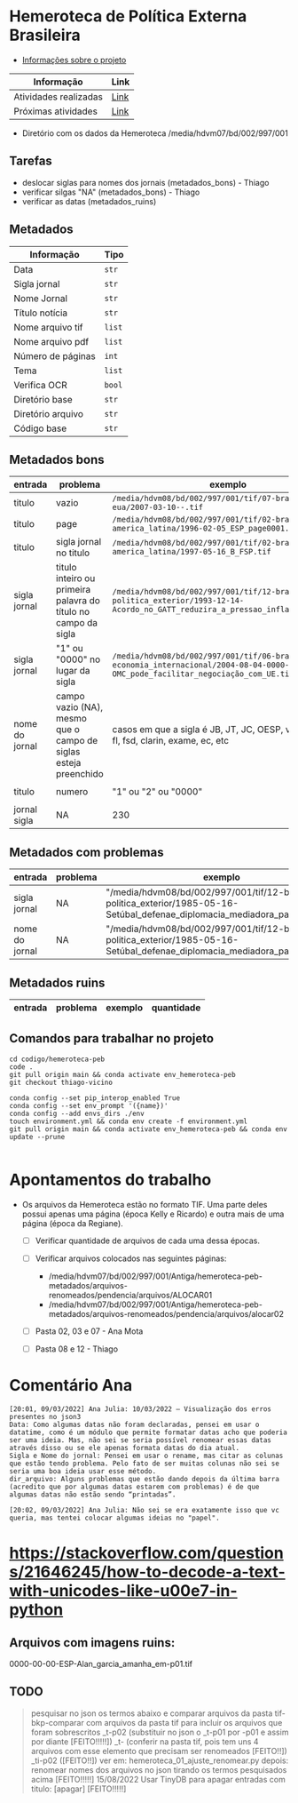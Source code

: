# Hemeroteca de Política Externa Brasileira

- [Informações sobre o projeto](https://apoio.labriunesp.org/docs/projetos/dados/hemeroteca-peb/intro)

|Informação | Link |
|-----------|------|
|Atividades realizadas| [Link](https://labriunesp.org/docs/projetos/dados/hemeroteca-peb/intro#atividades-realizadas)|
|Próximas atividades| [Link](https://labriunesp.org/docs/projetos/dados/hemeroteca-peb/intro#proximas-atividades)|

- Diretório com os dados da Hemeroteca /media/hdvm07/bd/002/997/001

## Tarefas

 - deslocar siglas para nomes dos jornais (metadados_bons) - Thiago
 - verificar silgas "NA" (metadados_bons) - Thiago
 - verificar as datas (metadados_ruins)
 

## Metadados

|Informação | Tipo |
|-----------|------|
|Data | `str`|
|Sigla jornal | `str`|
|Nome Jornal| `str`|
|Título notícia | `str`|
|Nome arquivo tif | `list`|
|Nome arquivo pdf | `list`|
|Número de páginas | `int`|
|Tema | `list`
|Verifica OCR | `bool`|
|Diretório base | `str`|
|Diretório arquivo |`str`|
|Código base | `str`|


## Metadados bons

|entrada | problema |exemplo|quantidade|
|-----------|------|------|---------|
|titulo|vazio|`/media/hdvm08/bd/002/997/001/tif/07-brasil-eua/2007-03-10--.tif`|25|
|titulo | page |`/media/hdvm08/bd/002/997/001/tif/02-brasil-america_latina/1996-02-05_ESP_page0001.tif`|41|
|titulo|sigla jornal no titulo| `/media/hdvm08/bd/002/997/001/tif/02-brasil-america_latina/1997-05-16_B_FSP.tif` | 191 |
|sigla jornal|titulo inteiro ou primeira palavra do título no campo da sigla| `/media/hdvm08/bd/002/997/001/tif/12-brasil-politica_exterior/1993-12-14-Acordo_no_GATT_reduzira_a_pressao_inflacionaria.tif` | 70+ |
|sigla jornal|"1" ou "0000" no lugar da sigla|`/media/hdvm08/bd/002/997/001/tif/06-brasil-economia_internacional/2004-08-04-0000-OMC_pode_facilitar_negociação_com_UE.tif`|7|
|nome do jornal|campo vazio (NA), mesmo que o campo de siglas esteja preenchido|casos em que a sigla é JB, JT, JC, OESP, valor, globo, fl, fsd, clarin, exame, ec, etc| `/media/hdvm08/bd/002/997/001/tif/03-brasil-argentina/2000-08-03-Valor-Impasse_breca_acordo_automotivo_do_Mercosul.tif` | 340+ |
|titulo|numero|"1" ou "2" ou "0000"| `/media/hdvm08/bd/002/997/001/tif/12-brasil-politica_exterior/0000-03-01--1.tif` | 13 |
|jornal sigla | NA | 230 |

## Metadados com problemas

|entrada | problema |exemplo|quantidade|
|-----------|------|------|---------|
| sigla jornal | NA | "/media/hdvm08/bd/002/997/001/tif/12-brasil-politica_exterior/1985-05-16-Setúbal_defenae_diplomacia_mediadora_page0001.tif" | 4 |
| nome do jornal | NA | "/media/hdvm08/bd/002/997/001/tif/12-brasil-politica_exterior/1985-05-16-Setúbal_defenae_diplomacia_mediadora_page0001.tif" | 4 |


## Metadados ruins

|entrada | problema |exemplo|quantidade|
|-----------|------|------|---------|

## Comandos para trabalhar no projeto
```
cd codigo/hemeroteca-peb
code .
git pull origin main && conda activate env_hemeroteca-peb
git checkout thiago-vicino
```

```
conda config --set pip_interop_enabled True
conda config --set env_prompt '({name})'
conda config --add envs_dirs ./env
touch environment.yml && conda env create -f environment.yml
git pull origin main && conda activate env_hemeroteca-peb && conda env update --prune


```

# Apontamentos do trabalho

- Os arquivos da Hemeroteca estão no formato TIF. Uma parte deles possui apenas uma página (época Kelly e Ricardo) e outra mais de uma página (época da Regiane).
  - [ ] Verificar quantidade de arquivos de cada uma dessa épocas.
  - [ ] Verificar arquivos colocados nas seguintes páginas:
      - /media/hdvm07/bd/002/997/001/Antiga/hemeroteca-peb-metadados/arquivos-renomeados/pendencia/arquivos/ALOCAR01
      - /media/hdvm07/bd/002/997/001/Antiga/hemeroteca-peb-metadados/arquivos-renomeados/pendencia/arquivos/alocar02

  - [ ] Pasta 02, 03 e 07 - Ana Mota
  - [ ] Pasta 08 e 12 - Thiago



# Comentário Ana
```
[20:01, 09/03/2022] Ana Julia: 10/03/2022 – Visualização dos erros presentes no json3
Data: Como algumas datas não foram declaradas, pensei em usar o datatime, como é um módulo que permite formatar datas acho que poderia ser uma ideia. Mas, não sei se seria possível renomear essas datas através disso ou se ele apenas formata datas do dia atual.
Sigla e Nome do jornal: Pensei em usar o rename, mas citar as colunas que estão tendo problema. Pelo fato de ser muitas colunas não sei se seria uma boa ideia usar esse método. 
dir_arquivo: Alguns problemas que estão dando depois da última barra (acredito que por algumas datas estarem com problemas) é de que algumas datas não estão sendo “printadas”.

[20:02, 09/03/2022] Ana Julia: Não sei se era exatamente isso que vc queria, mas tentei colocar algumas ideias no "papel".

```
# https://stackoverflow.com/questions/21646245/how-to-decode-a-text-with-unicodes-like-u00e7-in-python

## Arquivos com imagens ruins:
0000-00-00-ESP-Alan_garcia_amanha_em-p01.tif

## TODO
>pesquisar no json os termos abaixo e comparar arquivos da pasta tif-bkp-comparar com arquivos da pasta tif para incluir os arquivos que foram sobrescritos 
_t-p02 (substituir no json o _t-p01 por -p01 e assim por diante [FEITO!!!!!])
_t- (conferir na pasta tif, pois tem uns 4 arquivos com esse elemento que precisam ser renomeados [FEITO!!])
_ti-p02 ([FEITO!!])
ver em: hemeroteca_01_ajuste_renomear.py
> depois: renomear nomes dos arquivos no json tirando os termos pesquisados acima [FEITO!!!!!]
15/08/2022
>Usar TinyDB para apagar entradas com titulo: [apagar] [FEITO!!!!!]